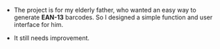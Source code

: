 - The project is for my elderly father, who wanted an easy way to generate **EAN-13** barcodes. So I designed a simple function and user interface for him.

- It still needs improvement.
